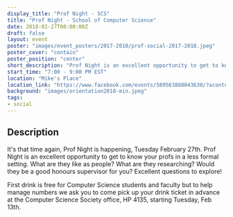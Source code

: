 ```yaml
---
display_title: "Prof Night - SCS"
title: "Prof Night - School of Computer Science"
date: 2018-02-27T00:00:00Z
draft: false
layout: event
poster: "images/event_posters/2017-2018/prof-social-2017-2018.jpeg"
poster_cover: "contain"
poster_position: "center"
short_description: "Prof Night is an excellent opportunity to get to know your profs in a less formal setting. What are they like as people? What are they researching?"
start_time: "7:00 - 9:00 PM EST"
location: "Mike's Place"
location_link: "https://www.facebook.com/events/589563888043630/?acontext=%7B%22event_action_history%22%3A[%7B%22surface%22%3A%22page%22%7D]%7D"
background: "images/orientation2018-min.jpeg"
tags:
- social
---
```


## Description

It's that time again, Prof Night is happening, Tuesday February 27th. Prof Night is an excellent opportunity to get to know your profs in a less formal setting. What are they like as people? What are they researching? Would they be a good honours supervisor for you? Excellent questions to explore!

First drink is free for Computer Science students and faculty but to help manage numbers we ask you to come pick up your drink ticket in advance at the Computer Science Society office, HP 4135, starting Tuesday, Feb 13th.